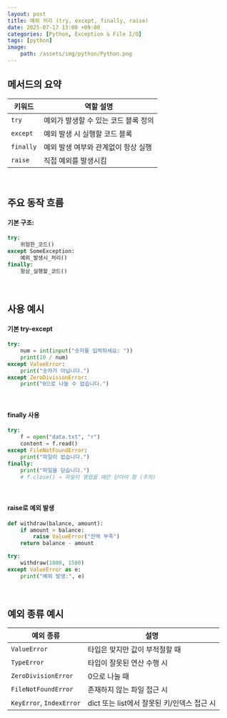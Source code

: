 ```yaml
---
layout: post
title: 예외 처리 (try, except, finally, raise)
date: 2025-07-17 13:00 +09:00
categories: [Python, Exception & File I/O]
tags: [python]
image:
    path: /assets/img/python/Python.png
---
```


## 메서드의 요약

| 키워드       | 역할 설명                 |
| --------- | --------------------- |
| `try`     | 예외가 발생할 수 있는 코드 블록 정의 |
| `except`  | 예외 발생 시 실행할 코드 블록     |
| `finally` | 예외 발생 여부와 관계없이 항상 실행  |
| `raise`   | 직접 예외를 발생시킴           |

<br>

## 주요 동작 흐름

#### 기본 구조:

```python
try:
    위험한_코드()
except SomeException:
    예외_발생시_처리()
finally:
    항상_실행할_코드()
```

<br>

## 사용 예시

#### 기본 try-except

```python
try:
    num = int(input("숫자를 입력하세요: "))
    print(10 / num)
except ValueError:
    print("숫자가 아닙니다.")
except ZeroDivisionError:
    print("0으로 나눌 수 없습니다.")
```

<br>

#### finally 사용

```python
try:
    f = open("data.txt", "r")
    content = f.read()
except FileNotFoundError:
    print("파일이 없습니다.")
finally:
    print("파일을 닫습니다.")
    # f.close() → 파일이 열렸을 때만 닫아야 함 (주의)
```

<br>

#### raise로 예외 발생

```python
def withdraw(balance, amount):
    if amount > balance:
        raise ValueError("잔액 부족")
    return balance - amount

try:
    withdraw(1000, 1500)
except ValueError as e:
    print("예외 발생:", e)
```

<br>

## 예외 종류 예시

| 예외 종류                    | 설명                            |
| ------------------------ | ----------------------------- |
| `ValueError`             | 타입은 맞지만 값이 부적절할 때             |
| `TypeError`              | 타입이 잘못된 연산 수행 시               |
| `ZeroDivisionError`      | 0으로 나눌 때                      |
| `FileNotFoundError`      | 존재하지 않는 파일 접근 시               |
| `KeyError`, `IndexError` | dict 또는 list에서 잘못된 키/인덱스 접근 시 |